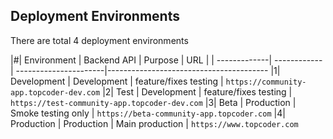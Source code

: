 ## Deployment Environments

There are total 4 deployment environments

|#| Environment  | Backend API |        Purpose        | URL
| | -------------| ------------| ----------------------|----------------------------------------
|1| Development  | Development | feature/fixes testing | `https://community-app.topcoder-dev.com`
|2| Test         | Development | feature/fixes testing | `https://test-community-app.topcoder-dev.com`
|3| Beta         | Production  | Smoke testing only    | `https://beta-community-app.topcoder.com`
|4| Production   | Production  | Main production       | `https://www.topcoder.com`
